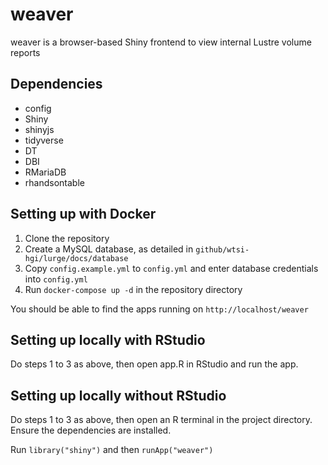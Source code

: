 # weaver
weaver is a browser-based Shiny frontend to view internal Lustre volume reports

## Dependencies
* config
* Shiny
* shinyjs
* tidyverse
* DT
* DBI
* RMariaDB
* rhandsontable

## Setting up with Docker
1. Clone the repository
2. Create a MySQL database, as detailed in `github/wtsi-hgi/lurge/docs/database`
3. Copy `config.example.yml` to `config.yml` and enter database credentials into `config.yml`
4. Run `docker-compose up -d` in the repository directory

You should be able to find the apps running on `http://localhost/weaver`

## Setting up locally with RStudio
Do steps 1 to 3 as above, then open app.R in RStudio and run the app.

## Setting up locally without RStudio
Do steps 1 to 3 as above, then open an R terminal in the project directory.
Ensure the dependencies are installed.

Run `library("shiny")` and then `runApp("weaver")`